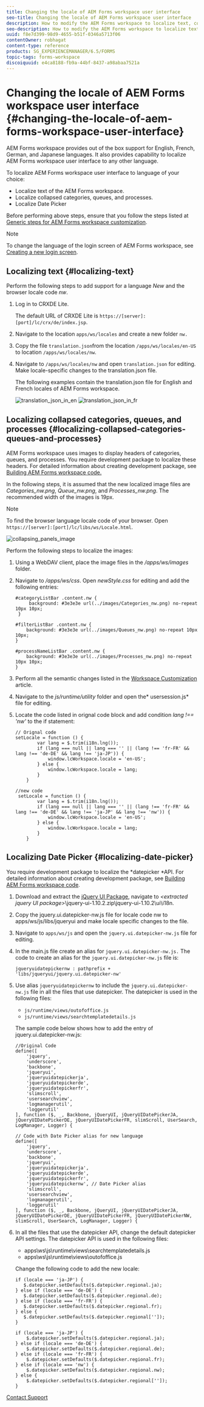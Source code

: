 ```yaml
---
title: Changing the locale of AEM Forms workspace user interface
seo-title: Changing the locale of AEM Forms workspace user interface
description: How to modify the AEM Forms workspace to localize text, collapsed categories, queues, and processes, and the date picker on the interface.
seo-description: How to modify the AEM Forms workspace to localize text, collapsed categories, queues, and processes, and the date picker on the interface.
uuid: f8e7d399-98d9-4655-b51f-0346a5713f06
contentOwner: robhagat
content-type: reference
products: SG_EXPERIENCEMANAGER/6.5/FORMS
topic-tags: forms-workspace
discoiquuid: e4ca8188-fb9a-44bf-8437-a98abaa7521a
---
```


# Changing the locale of AEM Forms workspace user interface {#changing-the-locale-of-aem-forms-workspace-user-interface}

AEM Forms workspace provides out of the box support for English, French, German, and Japanese languages. It also provides capability to localize AEM Forms workspace user interface to any other language.

To localize AEM Forms workspace user interface to language of your choice:

* Localize text of the AEM Forms workspace.
* Localize collapsed categories, queues, and processes.
* Localize Date Picker

Before performing above steps, ensure that you follow the steps listed at [Generic steps for AEM Forms workspace customization](/help/forms/using/generic-steps-html-workspace-customization.md).

>[!NOTE]
>
>To change the language of the login screen of AEM Forms workspace, see [Creating a new login screen](/help/forms/using/creating-new-login-screen.md).

## Localizing text {#localizing-text}

Perform the following steps to add support for a language *New* and the browser locale code *nw*.

1. Log in to CRXDE Lite.

   The default URL of CRXDE Lite is `https://[server]:[port]/lc/crx/de/index.jsp`.

1. Navigate to the location `apps/ws/locales` and create a new folder `nw.`
1. Copy the file `translation.json`from the location `/apps/ws/locales/en-US` to location `/apps/ws/locales/nw`.
1. Navigate to `/apps/ws/locales/nw` and open `translation.json` for editing. Make locale-specific changes to the translation.json file.

   The following examples contain the translation.json file for English and French locales of AEM Forms workspace.

   ![translation_json_in_en](assets/translation_json_in_en.png) ![translation_json_in_fr](assets/translation_json_in_fr.png)

## Localizing collapsed categories, queues, and processes {#localizing-collapsed-categories-queues-and-processes}

AEM Forms workspace uses images to display headers of categories, queues, and processes. You require development package to localize these headers. For detailed information about creating development package, see [Building AEM Forms workspace code.](/help/forms/using/introduction-customizing-html-workspace.md#main-pars-heading-3)

In the following steps, it is assumed that the new localized image files are *Categories_nw.png*, *Queue_nw.png*, and *Processes_nw.png*. The recommended width of the images is 19px.

>[!NOTE]
>
>To find the browser language locale code of your browser. Open `https://[server]:[port]/lc/libs/ws/Locale.html`.

![collapsing_panels_image](assets/collapsing_panels_image.png)

Perform the following steps to localize the images:

1. Using a WebDAV client, place the image files in the */apps/ws/images* folder.
1. Navigate to */apps/ws/css*. Open *newStyle.css* for editing and add the following entries:

   ```
   #categoryListBar .content.nw {
        background: #3e3e3e url(../images/Categories_nw.png) no-repeat 10px 10px;
    }

   #filterListBar .content.nw {
       background: #3e3e3e url(../images/Queues_nw.png) no-repeat 10px 10px;
   }

   #processNameListBar .content.nw {
       background: #3e3e3e url(../images/Processes_nw.png) no-repeat 10px 10px;
   }
   ```

1. Perform all the semantic changes listed in the [Workspace Customization](/help/forms/using/introduction-customizing-html-workspace.md) article.
1. Navigate to the *js/runtime/utility* folder and open the* usersession.js* file for editing.
1. Locate the code listed in orignal code block and add condition *lang !== 'nw'* to the if statement:

   ```
   // Orignal code
   setLocale = function () {
           var lang = $.trim(i18n.lng());
           if (lang === null || lang === '' || (lang !== 'fr-FR' && lang !== 'de-DE' && lang !== 'ja-JP')) {
               window.lcWorkspace.locale = 'en-US';
           } else {
               window.lcWorkspace.locale = lang;
           }
       }

   ```

   ```
   //new code
    setLocale = function () {
           var lang = $.trim(i18n.lng());
           if (lang === null || lang === '' || (lang !== 'fr-FR' && lang !== 'de-DE' && lang !== 'ja-JP' && lang !== 'nw')) {
               window.lcWorkspace.locale = 'en-US';
           } else {
               window.lcWorkspace.locale = lang;
           }
       }
   ```

## Localizing Date Picker {#localizing-date-picker}

You require development package to localize the *datepicker *API. For detailed information about creating development package, see [Building AEM Forms workspace code](/help/forms/using/introduction-customizing-html-workspace.md#main-pars-heading-3).

1. Download and extract the [jQuery UI Package](https://jqueryui.com/download/all/), navigate to *&lt;extracted jquery UI package&gt;*\jquery-ui-1.10.2.zip\jquery-ui-1.10.2\ui\i18n.
1. Copy the jquery.ui.datepicker-nw.js file for locale code nw to apps/ws/js/libs/jqueryui and make locale specific changes to the file.
1. Navigate to `apps/ws/js` and open the `jquery.ui.datepicker-nw.js` file for editing.
1. In the main.js file create an alias for `jquery.ui.datepicker-nw.js.` The code to create an alias for the `jquery.ui.datepicker-nw.js` file is:

   ```
   jqueryuidatepickernw : pathprefix + 'libs/jqueryui/jquery.ui.datepicker-nw'
   ```

1. Use alias `jqueryuidatepickernw` to include the `jquery.ui.datepicker-nw.js` file in all the files that use datepicker. The datepicker is used in the following files:

    * `js/runtime/views/outofoffice.js`
    * `js/runtime/views/searchtemplatedetails.js`

   The sample code below shows how to add the entry of jquery.ui.datepicker-nw.js:

   ```
   //Original Code
   define([
       'jquery',
       'underscore',
       'backbone',
       'jqueryui',
       'jqueryuidatepickerja',
       'jqueryuidatepickerde',
       'jqueryuidatepickerfr',
       'slimscroll',
       'usersearchview',
       'logmanagerutil',
       'loggerutil'
   ], function ($, _, Backbone, jQueryUI, jQueryUIDatePickerJA, jQueryUIDatePickerDE, jQueryUIDatePickerFR, slimScroll, UserSearch, LogManager, Logger) {

   ```

   ```
   // Code with Date Picker alias for new language
   define([
       'jquery',
       'underscore',
       'backbone',
       'jqueryui',
       'jqueryuidatepickerja',
       'jqueryuidatepickerde',
       'jqueryuidatepickerfr',
       'jqueryuidatepickernw', // Date Picker alias
       'slimscroll',
       'usersearchview',
       'logmanagerutil',
       'loggerutil'
   ], function ($, _, Backbone, jQueryUI, jQueryUIDatePickerJA, jQueryUIDatePickerDE, jQueryUIDatePickerFR, jQueryUIDatePickerNW, slimScroll, UserSearch, LogManager, Logger) {
   ```

1. In all the files that use the datepicker API, change the default datepicker API settings. The datepicker API is used in the following files:

    * apps\ws\js\runtime\views\searchtemplatedetails.js
    * apps\ws\js\runtime\views\outofoffice.js

   Change the following code to add the new locale:

   ```
   if (locale === 'ja-JP') {
      $.datepicker.setDefaults($.datepicker.regional.ja);
   } else if (locale === 'de-DE') {
      $.datepicker.setDefaults($.datepicker.regional.de);
   } else if (locale === 'fr-FR') {
      $.datepicker.setDefaults($.datepicker.regional.fr);
   } else {
      $.datepicker.setDefaults($.datepicker.regional['']);
   }

   ```

   ```
   if (locale === 'ja-JP') {
       $.datepicker.setDefaults($.datepicker.regional.ja);
   } else if (locale === 'de-DE') {
       $.datepicker.setDefaults($.datepicker.regional.de);
   } else if (locale === 'fr-FR') {
       $.datepicker.setDefaults($.datepicker.regional.fr);
   } else if (locale === 'nw') {
       $.datepicker.setDefaults($.datepicker.regional.nw);
   } else {
       $.datepicker.setDefaults($.datepicker.regional['']);
   }
   ```

[Contact Support](https://www.adobe.com/account/sign-in.supportportal.html)

